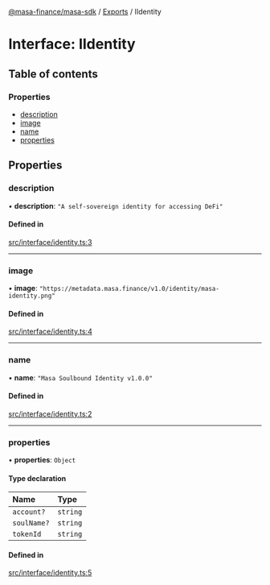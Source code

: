 [@masa-finance/masa-sdk](../README.md) / [Exports](../modules.md) / IIdentity

# Interface: IIdentity

## Table of contents

### Properties

- [description](IIdentity.md#description)
- [image](IIdentity.md#image)
- [name](IIdentity.md#name)
- [properties](IIdentity.md#properties)

## Properties

### description

• **description**: ``"A self-sovereign identity for accessing DeFi"``

#### Defined in

[src/interface/identity.ts:3](https://github.com/masa-finance/masa-sdk/blob/a638602/src/interface/identity.ts#L3)

___

### image

• **image**: ``"https://metadata.masa.finance/v1.0/identity/masa-identity.png"``

#### Defined in

[src/interface/identity.ts:4](https://github.com/masa-finance/masa-sdk/blob/a638602/src/interface/identity.ts#L4)

___

### name

• **name**: ``"Masa Soulbound Identity v1.0.0"``

#### Defined in

[src/interface/identity.ts:2](https://github.com/masa-finance/masa-sdk/blob/a638602/src/interface/identity.ts#L2)

___

### properties

• **properties**: `Object`

#### Type declaration

| Name | Type |
| :------ | :------ |
| `account?` | `string` |
| `soulName?` | `string` |
| `tokenId` | `string` |

#### Defined in

[src/interface/identity.ts:5](https://github.com/masa-finance/masa-sdk/blob/a638602/src/interface/identity.ts#L5)
